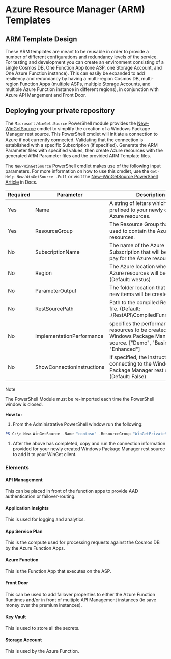 # Azure Resource Manager (ARM) Templates

## ARM Template Design

These ARM templates are meant to be reusable in order to provide a number of different configurations and redundancy levels of the service. For testing and development you can create an environment consisting of a single Cosmos DB, One Function App (one ASP, one Storage Account, and One Azure Function instance). This can easily be expanded to add resiliency and redundancy by having a multi-region Cosmos DB, multi-region Function Apps (multiple ASPs, multiple Storage Accounts, and multiple Azure Function instance in different regions), in conjunction with Azure API Mangement and Front Door.

## Deploying your private repository
The `Microsoft.WinGet.Source` PowerShell module provides the [New-WinGetSource](../../Tools/PowershellModule/doc/PowerShell/New-WinGetSource.md) cmdlet to simplify the creation of a Windows Package Manager rest source. This PowerShell cmdlet will initiate a connection to Azure if not currently connected. Validating that the connection is established with a specific Subscription (if specified). Generate the ARM Parameter files with specified values, then create Azure resources with the generated ARM Parameter files and the provided ARM Template files.

The `New-WinGetSource` PowerShell cmdlet makes use of the following input parameters. For more information on how to use this cmdlet, use the `Get-Help New-WinGetSource -Full` or visit the [New-WinGetSource PowerShell Article](../../Tools/PowershellModule/doc/PowerShell/New-WinGetSource.md) in Docs.

| Required | Parameter                  | Description                                                                                                                                |
|----------|----------------------------|--------------------------------------------------------------------------------------------------------------------------------------------|
| Yes      | Name                       | A string of letters which will be prefixed to your newly created Azure resources.                                                          |
| Yes      | ResourceGroup              | The Resource Group that will be used to contain the Azure resources.                                                                       |
| No       | SubscriptionName           | The name of the Azure Subscription that will be used to pay for the Azure resources.                                                       |
| No       | Region                     | The Azure location where the Azure resources will be created. (Default: westus)                                                            |
| No       | ParameterOutput            | The folder location that contains new items will be created in.                                                                            |
| No       | RestSourcePath             | Path to the compiled Rest API Zip file. (Default: .\RestAPI\CompiledFunctions.ps1)                                                         |
| No       | ImplementationPerformance  | specifies the performance of the resources to be created for the Windows Package Manager rest source. ["Demo", "Basic", "Enhanced"]        |
| No       | ShowConnectionInstructions | If specified, the instructions for connecting to the Windows Package Manager rest source. (Default: False)                                 |

> [!Note]
> The PowerShell Module must be re-imported each time the PowerShell window is closed.

**How to:**

1. From the Administrative PowerShell window run the following:
```PowerShell
PS C:\> New-WinGetSource -Name "contoso" -ResourceGroup "WinGetPrivateSource" -Region "westus" -ImplementationPerformance "Demo" -ShowConnectionInstructions
```
1. After the above has completed, copy and run the connection information provided for your newly created Windows Package Manager rest source to add it to your WinGet client.


### Elements

#### API Management

This can be placed in front of the function apps to provide AAD authentication or failover-routing.

#### Application Insights

This is used for logging and analytics.

#### App Service Plan

This is the compute used for processing requests against the Cosmos DB by the Azure Function Apps.

#### Azure Function

This is the Function App that executes on the ASP.

#### Front Door

This can be used to add failover properties to either the Azure Function Runtimes and/or in front of multiple API Management instances (to save money over the premium instances).

#### Key Vault

This is used to store all the secrets.

#### Storage Account

This is used by the Azure Function.
